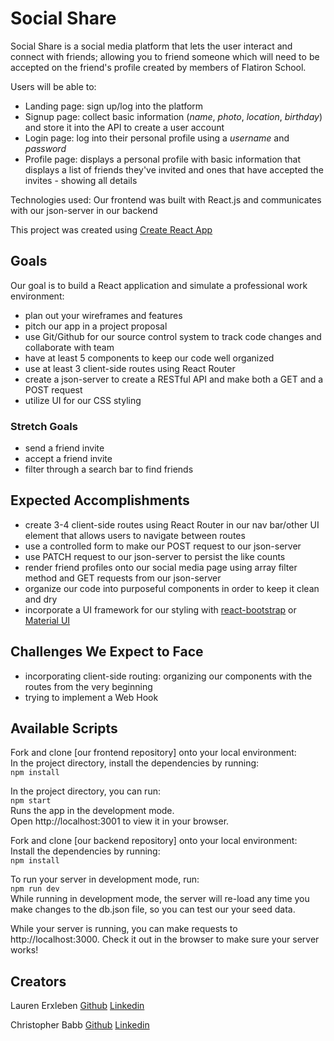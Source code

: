 # Social Share

Social Share is a social media platform that lets the user interact and connect with friends; allowing you to friend someone which will need to be accepted on the friend's profile created by members of Flatiron School.

Users will be able to:

* Landing page: sign up/log into the platform 
* Signup page: collect basic information (_name_, _photo_, _location_, _birthday_) and store it into the API to create a user account
* Login page: log into their personal profile using a _username_ and _password_
* Profile page: displays a personal profile with basic information that displays a list of friends they've invited and ones that have accepted the invites - showing all details


Technologies used: Our frontend was built with React.js and communicates with our json-server in our backend

This project was created using [Create React App](https://create-react-app.dev/)

## Goals

Our goal is to build a React application and simulate a 
professional work environment:

* plan out your wireframes and features
* pitch our app in a project proposal
* use Git/Github for our source control system to track code changes and collaborate with team
* have at least 5 components to keep our code well organized
* use at least 3 client-side routes using React Router
* create a json-server to create a RESTful API and make both a GET and a POST request
* utilize UI for our CSS styling

### Stretch Goals

* send a friend invite
* accept a friend invite
* filter through a search bar to find friends

## Expected Accomplishments 

* create 3-4 client-side routes using React Router in our nav bar/other UI element that allows users to navigate between routes
* use a controlled form to make our POST request to our json-server
* use PATCH request to our json-server to persist the like counts
* render friend profiles onto our social media page using array filter method and GET requests from our json-server
* organize our code into purposeful components in order to keep it clean and dry
* incorporate a UI framework for our styling with [react-bootstrap](https://react-bootstrap.github.io/) or [Material UI](https://mui.com/)

## Challenges We Expect to Face

* incorporating client-side routing: organizing our components with the routes from the very beginning
* trying to implement a Web Hook

## Available Scripts
Fork and clone [our frontend repository] onto your local environment:  
In the project directory, install the dependencies by running:  
`npm install`  

In the project directory, you can run:  
`npm start`  
Runs the app in the development mode.  
Open http://localhost:3001 to view it in your browser.  


Fork and clone [our backend repository] onto your local environment:  
Install the dependencies by running:  
`npm install`  

To run your server in development mode, run:  
`npm run dev`  
While running in development mode, the server will re-load any time you make changes to the db.json file, so you can test our your seed data.  

While your server is running, you can make requests to http://localhost:3000. Check it out in the browser to make sure your server works!  

Creators
---
Lauren Erxleben [Github](https://github.com/laurennoelle)  [Linkedin](www.linkedin.com/in/lauren-erxleben) 

Christopher Babb [Github]()  [Linkedin](https://www.linkedin.com/in/christopher-babb-9a9051180/) 